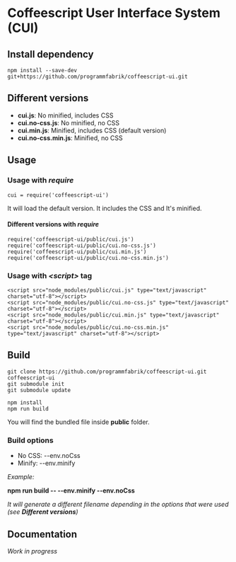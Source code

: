 # Coffeescript User Interface System (CUI)

## Install dependency

    npm install --save-dev git+https://github.com/programmfabrik/coffeescript-ui.git

## Different versions

- **cui.js**: No minified, includes CSS
- **cui.no-css.js**: No minified, no CSS
- **cui.min.js**: Minified, includes CSS (default version)     
- **cui.no-css.min.js**: Minified, no CSS  

## Usage

### Usage with *require*

    cui = require('coffeescript-ui')

It will load the default version. It includes the CSS and It's minified.

#### Different versions with *require*

    require('coffeescript-ui/public/cui.js')
    require('coffeescript-ui/public/cui.no-css.js')
    require('coffeescript-ui/public/cui.min.js')
    require('coffeescript-ui/public/cui.no-css.min.js')
        
### Usage with *\<script\>* tag
 
    <script src="node_modules/public/cui.js" type="text/javascript" charset="utf-8"></script>
    <script src="node_modules/public/cui.no-css.js" type="text/javascript" charset="utf-8"></script>
    <script src="node_modules/public/cui.min.js" type="text/javascript" charset="utf-8"></script>
    <script src="node_modules/public/cui.no-css.min.js" type="text/javascript" charset="utf-8"></script>
  
## Build

    git clone https://github.com/programmfabrik/coffeescript-ui.git coffeescript-ui
    git submodule init
    git submodule update
      
    npm install
    npm run build

You will find the bundled file inside **public** folder.

### Build options

- No CSS: --env.noCss
- Minify: --env.minify

_Example:_

**npm run build -- --env.minify --env.noCss**

_It will generate a different filename depending in the options that were used (see **Different versions**)_

## Documentation

*Work in progress*
